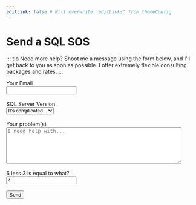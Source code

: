 ```yaml
---
editLink: false # Will overwrite 'editLinks' from themeConfig
---
```


# Send a SQL SOS

::: tip Need more help?
Shoot me a message using the form below, and I'll get back to you as soon as possible. I offer extremely flexible consulting packages and rates.
::: 

<form action="https://send.pageclip.co/4VbMDoV02C8aN7vFEjebO1Wbwrl0wRny/Contact" class="pageclip-form" method="post">
		<div class="form-group">
			<label>Your Email</label>
			<br />
			<input required type="email" name="email" placeholder="" />
		</div>
		<br />
		<div class="form-group">
			<label>SQL Server Version</label>
			<br />
			<select name="version" required="">
				<option value="complicated">It's complicated...</option>
				<option value="2012">SQL Server 2012</option>
				<option value="2014">SQL Server 2014</option>
				<option value="2016">SQL Server 2016</option>
				<option value="2017">SQL Server 2017</option>
				<option value="2019">SQL Server 2019</option>
				<option value="2022">SQL Server 2022</option>
				<option value="Azure">Azure SQL</option>
				<option value="Azure">SQL Server RDS</option>
			</select>
		</div>
		<br />
		<div class="form-group">
			<label>Your problem(s)</label>
			<br />
			<textarea name="problem" required minlength="10" cols="55" rows="6" placeholder="I need help with..."></textarea>
		</div>
		<br />
		<div class="form-group">
			<label>6 less 3 is equal to what?</label>
			<br />
			<input type="text" id="human" name="human" value="4" required minlength="1" pattern="[3]{1}">
		</div>
	  <br />
	  <button type="submit" class="pageclip-form__submit--dark-loader">
		<span>Send</span>
	  </button>
	</form>

<ClientOnly>
<userway-component/>
</clientOnly>
